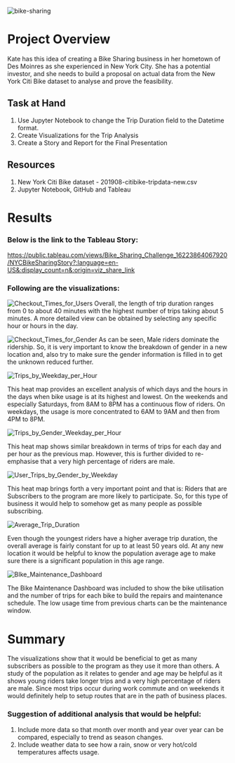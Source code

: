 ![bike-sharing](https://user-images.githubusercontent.com/78666055/120812348-e662fa80-c51a-11eb-910e-397fdf21196c.png)


# Project Overview
Kate has this idea of creating a Bike Sharing business in her hometown of Des Moinres as she experienced in New York City. She has a potential investor, and she needs to build a proposal on actual data from the New York Citi Bike dataset to analyse and prove the feasibility.

## Task at Hand
1.  Use Jupyter Notebook to change the Trip Duration field to the Datetime format.
2.  Create Visualizations for the Trip Analysis
3.  Create a Story and Report for the Final Presentation

## Resources
1.  New York Citi Bike dataset - 201908-citibike-tripdata-new.csv
2.  Jupyter Notebook, GitHub and Tableau

# Results

### Below is the link to the Tableau Story:
https://public.tableau.com/views/Bike_Sharing_Challenge_16223864067920/NYCBikeSharingStory?:language=en-US&:display_count=n&:origin=viz_share_link


### Following are the visualizations:

![Checkout_Times_for_Users](https://user-images.githubusercontent.com/78666055/120805487-de538c80-c513-11eb-8a5d-e18c3292152b.png)
Overall, the length of trip duration ranges from 0 to about 40 minutes with the highest number of trips taking about 5 minutes. A more detailed view can be obtained by selecting any specific hour or hours in the day.




![Checkout_Times_for_Gender](https://user-images.githubusercontent.com/78666055/120805499-e14e7d00-c513-11eb-8b52-eaef109363b3.png)
As can be seen, Male riders dominate the ridership. So, it is very important to know the breakdown of gender in a new location and, also try to make sure the gender information is filled in to get the unknown reduced further.



![Trips_by_Weekday_per_Hour](https://user-images.githubusercontent.com/78666055/120805537-ec091200-c513-11eb-805c-0fbe185c4945.png)

This heat map provides an excellent analysis of which days and the hours in the days when bike usage is at its highest and lowest. On the weekends and especially Saturdays, from 8AM to 8PM has a continuous flow of riders. On weekdays, the usage is more concentrated to 6AM to 9AM and then from 4PM to 8PM.  



![Trips_by_Gender_Weekday_per_Hour](https://user-images.githubusercontent.com/78666055/120805561-ef040280-c513-11eb-8d24-f1e9a82c9791.png)

This heat map shows similar breakdown in terms of trips for each day and per hour as the previous map. However, this is further divided to re-emphasise that a very high percentage of riders are male.  



![User_Trips_by_Gender_by_Weekday](https://user-images.githubusercontent.com/78666055/120805581-f3c8b680-c513-11eb-8824-3c64af38b2d4.png)

This heat map brings forth a very important point and that is: Riders that are Subscribers to the program are more likely to participate. So, for this type of business it would help to somehow get as many people as possible subscribing.  



![Average_Trip_Duration](https://user-images.githubusercontent.com/78666055/120805612-fcb98800-c513-11eb-914b-df7fb45a7c39.png)

Even though the youngest riders have a higher average trip duration, the overall average is fairly constant for up to at least 50 years old. At any new location it would be helpful to know the population average age to make sure there is a significant population in this age range.  



![BIke_Maintenance_Dashboard](https://user-images.githubusercontent.com/78666055/120805641-03e09600-c514-11eb-94a1-28a84b7c644f.png)

The Bike Maintenance Dashboard was included to show the bike utilisation and the number of trips for each bike to build the repairs and maintenance schedule. The low usage time from previous charts can be the maintenance window.  



# Summary
The visualizations show that it would be beneficial to get as many subscribers as possible to the program as they use it more than others. A study of the population as it relates to gender and age may be helpful as it shows young riders take longer trips and a very high percentage of riders are male.
Since most trips occur during work commute and on weekends it would definitely help to setup routes that are in the path of business places.

### Suggestion of additional analysis that would be helpful:
1.  Include more data so that month over month and year over year can be compared, especially to trend as season changes.
2.  Include weather data to see how a rain, snow or very hot/cold temperatures affects usage.
